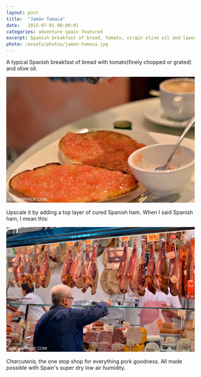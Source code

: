 ```yaml
---
layout: post
title:  "Jamón Tumaca"
date:   2015-07-01 00:00:01
categories: adventure spain featured
excerpt: Spanish breakfast of bread, tomato, virgin olive oil and layer of cured ham
photo: /assets/photos/jamon-tumaca.jpg
---
```


A typical Spanish breakfast of bread with tomato(finely chopped or grated) and olive oil.

<div class="pure-g">
    <div class="pure-u-1-1 pure-u-lg-1-1">
       <img class="pure-img" src="/assets/photos/tostada-tomate-01.jpg" alt="Pan tostada con tomate">
    </div>
</div>

Upscale it by adding a top layer of cured Spanish ham. When I said Spanish ham, I mean this:

<div class="pure-g">
    <div class="pure-u-1-1 pure-u-lg-1-1">
       <img class="pure-img" src="/assets/photos/charcuteria.jpg" alt="Charcutería, the awesome pork goodness shop">
    </div>
</div>

*Charcutería,* the one stop shop for everything pork goodness. All made possible with Spain's super dry low air humidity.

<i class="fa fa-heart"></i>
